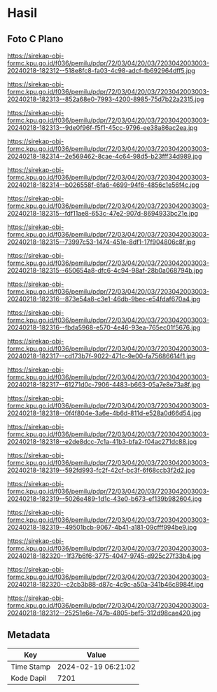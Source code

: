 # Hasil

## Foto C Plano

https://sirekap-obj-formc.kpu.go.id/f036/pemilu/pdpr/72/03/04/20/03/7203042003003-20240218-182312--518e8fc8-fa03-4c98-adcf-fb692964dff5.jpg

https://sirekap-obj-formc.kpu.go.id/f036/pemilu/pdpr/72/03/04/20/03/7203042003003-20240218-182313--852a68e0-7993-4200-8985-75d7b22a2315.jpg

https://sirekap-obj-formc.kpu.go.id/f036/pemilu/pdpr/72/03/04/20/03/7203042003003-20240218-182313--9de0f96f-f5f1-45cc-9796-ee38a86ac2ea.jpg

https://sirekap-obj-formc.kpu.go.id/f036/pemilu/pdpr/72/03/04/20/03/7203042003003-20240218-182314--2e569462-8cae-4c64-98d5-b23fff34d989.jpg

https://sirekap-obj-formc.kpu.go.id/f036/pemilu/pdpr/72/03/04/20/03/7203042003003-20240218-182314--b026558f-6fa6-4699-94f6-4856c1e56f4c.jpg

https://sirekap-obj-formc.kpu.go.id/f036/pemilu/pdpr/72/03/04/20/03/7203042003003-20240218-182315--fdf11ae8-653c-47e2-907d-8694933bc21e.jpg

https://sirekap-obj-formc.kpu.go.id/f036/pemilu/pdpr/72/03/04/20/03/7203042003003-20240218-182315--73997c53-1474-451e-8df1-17f904806c8f.jpg

https://sirekap-obj-formc.kpu.go.id/f036/pemilu/pdpr/72/03/04/20/03/7203042003003-20240218-182315--650654a8-dfc6-4c94-98af-28b0a068794b.jpg

https://sirekap-obj-formc.kpu.go.id/f036/pemilu/pdpr/72/03/04/20/03/7203042003003-20240218-182316--873e54a8-c3e1-46db-9bec-e54fdaf670a4.jpg

https://sirekap-obj-formc.kpu.go.id/f036/pemilu/pdpr/72/03/04/20/03/7203042003003-20240218-182316--fbda5968-e570-4e46-93ea-765ec01f5676.jpg

https://sirekap-obj-formc.kpu.go.id/f036/pemilu/pdpr/72/03/04/20/03/7203042003003-20240218-182317--cd173b7f-9022-471c-9e00-fa75686614f1.jpg

https://sirekap-obj-formc.kpu.go.id/f036/pemilu/pdpr/72/03/04/20/03/7203042003003-20240218-182317--61271d0c-7906-4483-b663-05a7e8e73a8f.jpg

https://sirekap-obj-formc.kpu.go.id/f036/pemilu/pdpr/72/03/04/20/03/7203042003003-20240218-182318--0f4f804e-3a6e-4b6d-811d-e528a0d66d54.jpg

https://sirekap-obj-formc.kpu.go.id/f036/pemilu/pdpr/72/03/04/20/03/7203042003003-20240218-182318--e2de8dcc-7c1a-41b3-bfa2-f04ac271dc88.jpg

https://sirekap-obj-formc.kpu.go.id/f036/pemilu/pdpr/72/03/04/20/03/7203042003003-20240218-182319--592fd993-fc2f-42cf-bc3f-6f68ccb3f2d2.jpg

https://sirekap-obj-formc.kpu.go.id/f036/pemilu/pdpr/72/03/04/20/03/7203042003003-20240218-182319--5026e489-1d1c-43e0-b673-ef139b982604.jpg

https://sirekap-obj-formc.kpu.go.id/f036/pemilu/pdpr/72/03/04/20/03/7203042003003-20240218-182319--49501bcb-9067-4b41-a181-09cfff994be9.jpg

https://sirekap-obj-formc.kpu.go.id/f036/pemilu/pdpr/72/03/04/20/03/7203042003003-20240218-182320--1f37b6f6-3775-4047-9745-d925c27f33b4.jpg

https://sirekap-obj-formc.kpu.go.id/f036/pemilu/pdpr/72/03/04/20/03/7203042003003-20240218-182320--c2cb3b88-d87c-4c9c-a50a-341b46c8984f.jpg

https://sirekap-obj-formc.kpu.go.id/f036/pemilu/pdpr/72/03/04/20/03/7203042003003-20240218-182312--25251e6e-747b-4805-bef5-312d98cae420.jpg


## Metadata

| Key        | Value               |
| ---------- | ------------------- |
| Time Stamp | 2024-02-19 06:21:02 |
| Kode Dapil | 7201                |



